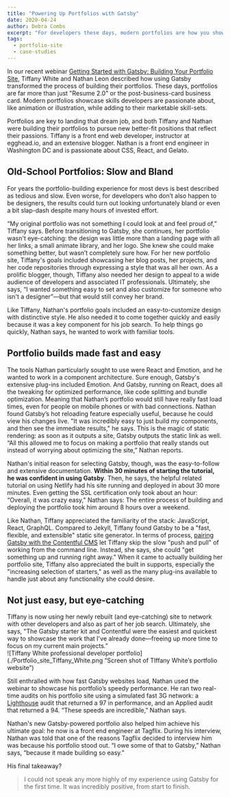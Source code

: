 ```yaml
---
title: "Powering Up Portfolios with Gatsby"
date: 2020-04-24
author: Debra Combs
excerpt: "For developers these days, modern portfolios are how you showcase your marketable skills plus show off passion projects. Two devs who recently used Gatsby to power up their portfolios while job hunting share their stories."
tags:
  - portfolio-site
  - case-studies
---
```

In our recent webinar [Getting Started with Gatsby: Building Your Portfolio Site](https://www.gatsbyjs.com/build-portfolio-site-webinar-video/), Tiffany White and Nathan Leon described how using Gatsby transformed the process of building their portfolios. These days, portfolios are far more than just "Resume 2.0" or the post-business-card business card. Modern portfolios showcase skills developers are passionate about, like animation or illustration, while adding to their marketable skill-sets.

Portfolios are key to landing that dream job, and both Tiffany and Nathan were building their portfolios to pursue new better-fit positions that reflect their passions. Tiffany is a front end web developer, instructor at egghead.io, and an extensive blogger. Nathan is a front end engineer in Washington DC and is passionate about CSS, React, and Gelato.  

## Old-School Portfolios: Slow and Bland  

For years the portfolio-building experience for most devs is best described as tedious and slow. Even worse, for developers who don’t also happen to be designers, the results could turn out looking unfortunately bland or even a bit slap-dash despite many hours of invested effort.  

“My original portfolio was not something I could look at and feel proud of,” Tiffany says. Before transitioning to Gatsby, she continues, her portfolio wasn't eye-catching: the design was little more than a landing page with all her links, a small animate library, and her logo. She knew she could make something better, but wasn’t completely sure how. For her new portfolio site, Tiffany's goals included showcasing her blog posts, her projects, and her code repositories through expressing a style that was all her own. As a prolific blogger, though, Tiffany also needed her design to appeal to a wide audience of developers and associated IT professionals. Ultimately, she says, “I wanted something easy to set and also customize for someone who isn't a designer”—but that would still convey her brand.  

Like Tiffany, Nathan's portfolio goals included an easy-to-customize design with distinctive style. He also needed it to come together quickly and easily because it was a key component for his job search. To help things go quickly, Nathan says, he wanted to work with familiar tools.  

## Portfolio builds made fast and easy

The tools Nathan particularly sought to use were React and Emotion, and he wanted to work in a component architecture. Sure enough, Gatsby's extensive plug-ins included Emotion. And Gatsby, running on React, does all the tweaking for optimized performance, like code splitting and bundle optimization. Meaning that Nathan’s portfolio would still have really fast load times, even for people on mobile phones or with bad connections. Nathan found Gatsby’s hot reloading feature especially useful, because he could view his changes live. "It was incredibly easy to just build my components, and then see the immediate results," he says. This is the magic of static rendering: as soon as it outputs a site, Gatsby outputs the static link as well. “All this allowed me to focus on making a portfolio that really stands out instead of worrying about optimizing the site,” Nathan reports.  


Nathan's initial reason for selecting Gatsby, though, was the easy-to-follow and extensive documentation. **Within 30 minutes of starting the tutorial, he was confident in using Gatsby**. Then, he says, the helpful related tutorial on using Netlify had his site running and deployed in about 30 more minutes. Even getting the SSL certification only took about an hour: “Overall, it was crazy easy," Nathan says: The entire process of building and deploying the portfolio took him around 8 hours over a weekend.

Like Nathan, Tiffany appreciated the familiarity of the stack: JavaScript, React, GraphQL. Compared to Jekyll, Tiffany found Gatsby to be a "fast, flexible, and extensible" static site generator. In terms of process, [pairing Gatsby with the Contentful CMS](https://www.gatsbyjs.com/guides/contentful/) let Tiffany skip the slow "push and pull" of working from the command line. Instead, she says, she could "get something up and running right away." When it came to actually building her portfolio site, Tiffany also appreciated the built in supports, especially the "increasing selection of starters," as well as the many plug-ins available to handle just about any functionality she could desire.  

## Not just easy, but eye-catching  

Tiffany is now using her newly rebuilt (and eye-catching) site to network with other developers and also as part of her job search. Ultimately, she says, "The Gatsby starter kit and Contentful were the easiest and quickest way to showcase the work that I've already done—freeing up more time to focus on my current main projects.”  
![Tiffany White professional developer portfolio](./Portfolio_site_Tiffany_White.png “Screen shot of TIffany White’s portfolio website”)

Still enthralled with how fast Gatsby websites load, Nathan used the webinar to showcase his portfolio’s speedy performance. He ran two real-time audits on his portfolio site using a simulated fast 3G network: a [Lighthouse](https://developers.google.com/web/tools/lighthouse) audit that returned a 97 in performance, and an Applied audit that returned a 94. “These speeds are incredible,” Nathan says.

Nathan's new Gatsby-powered portfolio also helped him achieve his ultimate goal: he now is a front end engineer at Tagflix. During his interview, Nathan was told that one of the reasons Tagflix decided to interview him was because his portfolio stood out. “I owe some of that to Gatsby,” Nathan says, “because it made building so easy."  

His final takeaway?

>I could not speak any more highly of my experience using Gatsby for the first time. It was incredibly positive, from start to finish.
